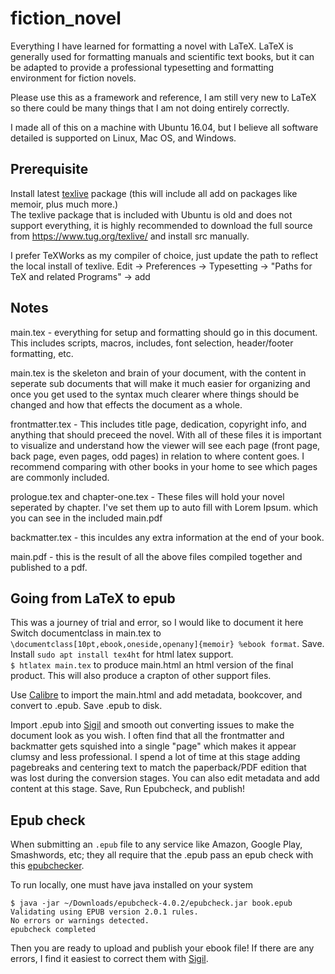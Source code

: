 # fiction_novel

Everything I have learned for formatting a novel with LaTeX. LaTeX is generally used for formatting manuals and scientific text books, but it can be adapted to provide a professional typesetting and formatting environment for fiction novels.  

Please use this as a framework and reference, I am still very new to LaTeX so there could be many things that I am not doing entirely correctly.  

I made all of this on a machine with Ubuntu 16.04, but I believe all software detailed is supported on Linux, Mac OS, and Windows.

## Prerequisite

Install latest [texlive](https://www.tug.org/texlive/) package (this will include all add on packages like memoir, plus much more.)   
The texlive package that is included with Ubuntu is old and does not support everything, it is highly recommended to download the full source from https://www.tug.org/texlive/ and install src manually.    

I prefer TeXWorks as my compiler of choice, just update the path to reflect the local install of texlive. Edit -> Preferences -> Typesetting -> "Paths for TeX and related Programs" -> add


## Notes

main.tex - everything for setup and formatting should go in this document. This includes scripts, macros, includes, font selection, header/footer formatting, etc.

main.tex is the skeleton and brain of your document, with the content in seperate sub documents that will make it much easier for organizing and once you get used to the syntax much clearer where things should be changed and how that effects the document as a whole.

frontmatter.tex - This includes title page, dedication, copyright info, and anything that should preceed the novel. With all of these files it is important to visualize and understand how the viewer will see each page (front page, back page, even pages, odd pages) in relation to where content goes. I recommend comparing with other books in your home to see which pages are commonly included.

prologue.tex and chapter-one.tex - These files will hold your novel seperated by chapter. I've set them up to auto fill with Lorem Ipsum. which you can see in the included main.pdf

backmatter.tex - this inculdes any extra information at the end of your book.

main.pdf - this is the result of all the above files compiled together and published to a pdf.



## Going from LaTeX to epub
This was a journey of trial and error, so I would like to document it here  
Switch documentclass in main.tex to `\documentclass[10pt,ebook,oneside,openany]{memoir} %ebook format`. Save.    
Install `sudo apt install tex4ht` for html latex support.  
`$ htlatex main.tex` to produce main.html an html version of the final product. This will also produce a crapton of other support files. 

Use [Calibre](https://calibre-ebook.com/) to import the main.html and add metadata, bookcover, and convert to .epub. Save .epub to disk.

Import .epub into [Sigil](https://github.com/Sigil-Ebook/Sigil) and smooth out converting issues to make the document look as you wish. I often find that all the frontmatter and backmatter gets squished into a single "page" which makes it appear clumsy and less professional. I spend a lot of time at this stage adding pagebreaks and centering text to match the paperback/PDF edition that was lost during the conversion stages. You can also edit metadata and add content at this stage. Save, Run Epubcheck, and publish!

## Epub check
When submitting an `.epub` file to any service like Amazon, Google Play, Smashwords, etc; they all require that the .epub pass an epub check with this [epubchecker](https://github.com/IDPF/epubcheck).

To run locally, one must have java installed on your system
```
$ java -jar ~/Downloads/epubcheck-4.0.2/epubcheck.jar book.epub 
Validating using EPUB version 2.0.1 rules.
No errors or warnings detected.
epubcheck completed
```

Then you are ready to upload and publish your ebook file! If there are any errors, I find it easiest to correct them with [Sigil](https://github.com/Sigil-Ebook/Sigil).


